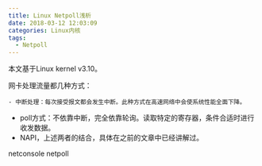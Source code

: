 ```yaml
---
title: Linux Netpoll浅析
date: 2018-03-12 12:03:09
categories: Linux内核
tags:
  - Netpoll
---
```


  本文基于Linux kernel v3.10。

  网卡处理流量都几种方式：

	- 中断处理：每次接受报文都会发生中断。此种方式在高速网络中会使系统性能全面下降。
- poll方式：不依靠中断，完全依靠轮询。读取特定的寄存器，条件合适时进行收发数据。
- NAPI，上述两者的结合，具体在之前的文章中已经讲解过。

netconsole netpoll

